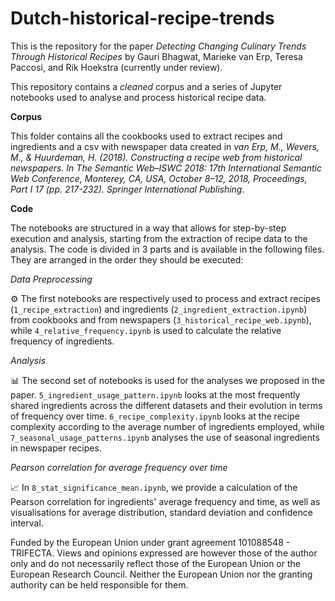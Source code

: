 # Dutch-historical-recipe-trends

This is the repository for the paper *Detecting Changing Culinary Trends Through Historical Recipes* by Gauri Bhagwat, Marieke van Erp, Teresa Paccosi, and Rik Hoekstra (currently under review).

This repository contains a _cleaned_ corpus and a series of Jupyter notebooks used to analyse and process historical recipe data. 

**Corpus**

This folder contains all the cookbooks used to extract recipes and ingredients and a csv with newspaper data created in *van Erp, M., Wevers, M., & Huurdeman, H. (2018). Constructing a recipe web from historical newspapers. In The Semantic Web–ISWC 2018: 17th International Semantic Web Conference, Monterey, CA, USA, October 8–12, 2018, Proceedings, Part I 17 (pp. 217-232). Springer International Publishing*.

**Code**

The notebooks are structured in a way that allows for step-by-step execution and analysis, starting from the extraction of recipe data to the analysis.
The code is divided in 3 parts and is available in the following files. They are arranged in the order they should be executed:

_Data Preprocessing_

⚙️ The first notebooks are respectively used to process and extract recipes (`1_recipe_extraction`) and ingredients (`2_ingredient_extraction.ipynb`) from cookbooks and from newspapers (`3_historical_recipe_web.ipynb`), while `4_relative_frequency.ipynb` is used to calculate the relative frequency of ingredients. 

_Analysis_

📊 The second set of notebooks is used for the analyses we proposed in the paper. `5_ingredient_usage_pattern.ipynb` looks at the most frequently shared ingredients across the different datasets and their evolution in terms of frequency over time. `6_recipe_complexity.ipynb` looks at the recipe complexity according to the average number of ingredients employed, while `7_seasonal_usage_patterns.ipynb` analyses the use of seasonal ingredients in newspaper recipes. 

_Pearson correlation for average frequency over time_ 

📈 In `8_stat_significance_mean.ipynb`, we provide a calculation of the Pearson correlation for ingredients' average frequency and time, as well as visualisations for average distribution, standard deviation and confidence interval.


Funded by the European Union under grant agreement 101088548 - TRIFECTA. Views and opinions expressed are however those of the author only and do not necessarily reflect those of the European Union or the European Research Council. Neither the European Union nor the granting authority can be held responsible for them.
